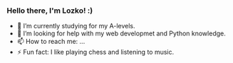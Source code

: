 ### Hello there, I'm Lozko! :)

- 🌱 I’m currently studying for my A-levels.
- 🤔 I’m looking for help with my web developmet and Python knowledge.
- 📫 How to reach me: ...
- ⚡ Fun fact: I like playing chess and listening to music.

<!--
**iamLozko/iamLozko** is a ✨ _special_ ✨ repository because its `README.md` (this file) appears on your GitHub profile.

- 🌱 I’m currently studying for my A-levels
- 👯 I’m looking to collaborate on ...
- 🤔 I’m looking for help with ...
- 💬 Ask me about ...
- 📫 How to reach me: ...
- ⚡ Fun fact: I like playing chess and listening to music
-->
